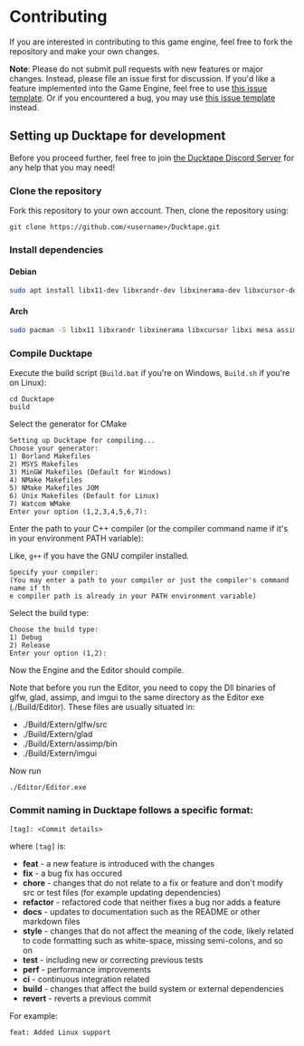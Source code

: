 # Contributing

If you are interested in contributing to this game engine, feel free to fork the repository and make your own changes.

**Note**: Please do not submit pull requests with new features or major changes. Instead, please file an issue first for discussion. If you'd like a feature implemented into the Game Engine, feel free to use [this issue template](https://github.com/DucktapeEngine/Ducktape/issues/new?assignees=&labels=&template=feature_request.md&title=). Or if you encountered a bug, you may use [this issue template](https://github.com/DucktapeEngine/Ducktape/issues/new?assignees=&labels=&template=bug_report.md&title=) instead.

## Setting up Ducktape for development

Before you proceed further, feel free to join [the Ducktape Discord Server](https://dsc.gg/ducktape) for any help that you may need!

### Clone the repository
Fork this repository to your own account.
Then, clone the repository using:
```
git clone https://github.com/<username>/Ducktape.git
```

### Install dependencies
#### Debian
```sh
sudo apt install libx11-dev libxrandr-dev libxinerama-dev libxcursor-dev libxi-dev libgl1-mesa-dev libglu1-mesa-dev libglfw3-dev libassimp-dev
```
#### Arch
```sh
sudo pacman -S libx11 libxrandr libxinerama libxcursor libxi mesa assimp glfw-x11
```

### Compile Ducktape
Execute the build script (`Build.bat` if you're on Windows, `Build.sh` if you're on Linux):
```
cd Ducktape
build
```
Select the generator for CMake
```
Setting up Ducktape for compiling...
Choose your generator:
1) Borland Makefiles
2) MSYS Makefiles
3) MinGW Makefiles (Default for Windows)
4) NMake Makefiles
5) NMake Makefiles JOM
6) Unix Makefiles (Default for Linux)
7) Watcom WMake
Enter your option (1,2,3,4,5,6,7):
```
Enter the path to your C++ compiler (or the compiler command name if it's in your environment PATH variable):

Like, `g++` if you have the GNU compiler installed.
```
Specify your compiler:
(You may enter a path to your compiler or just the compiler's command name if th
e compiler path is already in your PATH environment variable)
```
Select the build type:
```
Choose the build type:
1) Debug
2) Release
Enter your option (1,2):
```
Now the Engine and the Editor should compile.

Note that before you run the Editor, you need to copy the Dll binaries of glfw, glad, assimp, and imgui to the same directory as the Editor exe (./Build/Editor).
These files are usually situated in:
- ./Build/Extern/glfw/src
- ./Build/Extern/glad
- ./Build/Extern/assimp/bin
- ./Build/Extern/imgui

Now run 
```
./Editor/Editor.exe
```

### Commit naming in Ducktape follows a specific format:
```
[tag]: <Commit details>
```
where `[tag]` is:
- **feat** - a new feature is introduced with the changes
- **fix** - a bug fix has occured
- **chore** - changes that do not relate to a fix or feature and don't modify src or test files (for example updating dependencies)
- **refactor** - refactored code that neither fixes a bug nor adds a feature
- **docs** - updates to documentation such as the README or other markdown files
- **style** - changes that do not affect the meaning of the code, likely related to code formatting such as white-space, missing semi-colons, and so on
- **test** - including new or correcting previous tests
- **perf** - performance improvements
- **ci** - continuous integration related
- **build** - changes that affect the build system or external dependencies
- **revert** - reverts a previous commit

For example:
```
feat: Added Linux support
```

